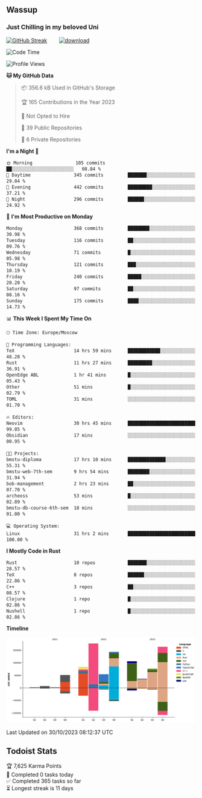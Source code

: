 ## Wassup 
### Just Chilling in my beloved Uni 

<!--
-->

[![GitHub Streak](http://github-readme-streak-stats.herokuapp.com?user=archeoss&theme=shades-of-purple&hide_border=true&date_format=j%20M%5B%20Y%5D)](https://git.io/streak-stats)&nbsp;&nbsp;&nbsp;&nbsp;&nbsp;&nbsp;&nbsp;&nbsp;[![download](https://user-images.githubusercontent.com/68448737/147796309-d8b65b1d-4dde-40d9-b03a-2b42aaa6cd43.jpeg)
](http://bmstu.ru/)

<!--START_SECTION:waka-->
![Code Time](http://img.shields.io/badge/Code%20Time-1%2C980%20hrs%2040%20mins-blue)

![Profile Views](http://img.shields.io/badge/Profile%20Views-0-blue)

**🐱 My GitHub Data** 

> 📦 356.6 kB Used in GitHub's Storage 
 > 
> 🏆 165 Contributions in the Year 2023
 > 
> 🚫 Not Opted to Hire
 > 
> 📜 39 Public Repositories 
 > 
> 🔑 6 Private Repositories 
 > 
**I'm a Night 🦉** 

```text
🌞 Morning                105 commits         ██░░░░░░░░░░░░░░░░░░░░░░░   08.84 % 
🌆 Daytime                345 commits         ███████░░░░░░░░░░░░░░░░░░   29.04 % 
🌃 Evening                442 commits         █████████░░░░░░░░░░░░░░░░   37.21 % 
🌙 Night                  296 commits         ██████░░░░░░░░░░░░░░░░░░░   24.92 % 
```
📅 **I'm Most Productive on Monday** 

```text
Monday                   368 commits         ████████░░░░░░░░░░░░░░░░░   30.98 % 
Tuesday                  116 commits         ██░░░░░░░░░░░░░░░░░░░░░░░   09.76 % 
Wednesday                71 commits          █░░░░░░░░░░░░░░░░░░░░░░░░   05.98 % 
Thursday                 121 commits         ███░░░░░░░░░░░░░░░░░░░░░░   10.19 % 
Friday                   240 commits         █████░░░░░░░░░░░░░░░░░░░░   20.20 % 
Saturday                 97 commits          ██░░░░░░░░░░░░░░░░░░░░░░░   08.16 % 
Sunday                   175 commits         ████░░░░░░░░░░░░░░░░░░░░░   14.73 % 
```


📊 **This Week I Spent My Time On** 

```text
🕑︎ Time Zone: Europe/Moscow

💬 Programming Languages: 
TeX                      14 hrs 59 mins      ████████████░░░░░░░░░░░░░   48.28 % 
Rust                     11 hrs 27 mins      █████████░░░░░░░░░░░░░░░░   36.91 % 
OpenEdge ABL             1 hr 41 mins        █░░░░░░░░░░░░░░░░░░░░░░░░   05.43 % 
Other                    51 mins             █░░░░░░░░░░░░░░░░░░░░░░░░   02.79 % 
TOML                     31 mins             ░░░░░░░░░░░░░░░░░░░░░░░░░   01.70 % 

🔥 Editors: 
Neovim                   30 hrs 45 mins      █████████████████████████   99.05 % 
Obsidian                 17 mins             ░░░░░░░░░░░░░░░░░░░░░░░░░   00.95 % 

🐱‍💻 Projects: 
bmstu-diploma            17 hrs 10 mins      ██████████████░░░░░░░░░░░   55.31 % 
bmstu-web-7th-sem        9 hrs 54 mins       ████████░░░░░░░░░░░░░░░░░   31.94 % 
bob-management           2 hrs 23 mins       ██░░░░░░░░░░░░░░░░░░░░░░░   07.70 % 
archeoss                 53 mins             █░░░░░░░░░░░░░░░░░░░░░░░░   02.89 % 
bmstu-db-course-6th-sem  18 mins             ░░░░░░░░░░░░░░░░░░░░░░░░░   01.00 % 

💻 Operating System: 
Linux                    31 hrs 2 mins       █████████████████████████   100.00 % 
```

**I Mostly Code in Rust** 

```text
Rust                     10 repos            ███████░░░░░░░░░░░░░░░░░░   28.57 % 
TeX                      8 repos             ██████░░░░░░░░░░░░░░░░░░░   22.86 % 
C++                      3 repos             ██░░░░░░░░░░░░░░░░░░░░░░░   08.57 % 
Clojure                  1 repo              █░░░░░░░░░░░░░░░░░░░░░░░░   02.86 % 
Nushell                  1 repo              █░░░░░░░░░░░░░░░░░░░░░░░░   02.86 % 
```



**Timeline**

![Lines of Code chart](https://raw.githubusercontent.com/archeoss/archeoss/master/assets/bar_graph.png)


 Last Updated on 30/10/2023 08:12:37 UTC
<!--END_SECTION:waka-->

## Todoist Stats

<!-- TODO-IST:START -->
🏆  7,625 Karma Points           
🌸  Completed 0 tasks today           
✅  Completed 365 tasks so far           
⏳  Longest streak is 11 days
<!-- TODO-IST:END -->
